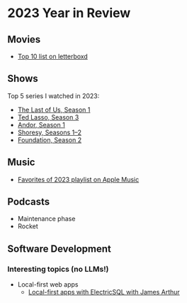 # 2023 Year in Review

## Movies

- [Top 10 list on letterboxd](https://letterboxd.com/lemonmade/list/my-favorites-of-2023/)

## Shows

Top 5 series I watched in 2023:

- [The Last of Us, Season 1](https://www.imdb.com/title/tt3581920)
- [Ted Lasso, Season 3](https://www.imdb.com/title/tt10986410)
- [Andor, Season 1](https://www.imdb.com/title/tt9253284)
- [Shoresy, Seasons 1–2](https://www.imdb.com/title/tt18249282)
- [Foundation, Season 2](https://www.imdb.com/title/tt0804484)

## Music

- [Favorites of 2023 playlist on Apple Music](https://music.apple.com/ca/playlist/favorites-of-2023/pl.u-r2yBJrEtjgly52)

## Podcasts

- Maintenance phase
- Rocket

## Software Development

### Interesting topics (no LLMs!)

- Local-first web apps
  - [Local-first apps with ElectricSQL with James Arthur](https://podrocket.logrocket.com/local-first-apps-with-electricsql-james-arthur)
